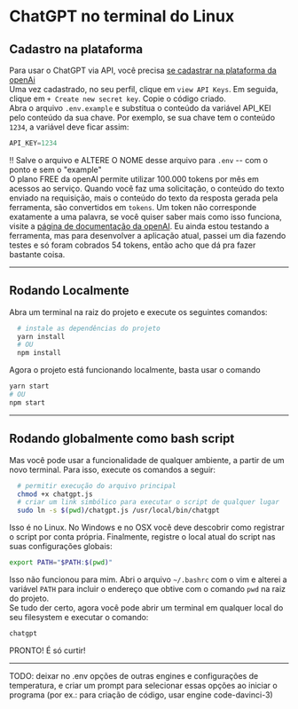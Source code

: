 # ChatGPT no terminal do Linux
## Cadastro na plataforma

Para usar o ChatGPT via API, você precisa [se cadastrar na plataforma da openAi](https://platform.openai.com/signup)  
Uma vez cadastrado, no seu perfil, clique em `view API Keys`. Em seguida, clique em `+ Create new secret key`. Copie o código criado.  
Abra o arquivo `.env.example` e substitua o conteúdo da variável API_KEI pelo conteúdo da sua chave. Por exemplo, se sua chave tem o conteúdo `1234`, a variável deve ficar assim:
```js
API_KEY=1234
```
:bangbang: Salve o arquivo e ALTERE O NOME desse arquivo para `.env` -- com o ponto e sem o "example"  
O plano FREE da openAI permite utilizar 100.000 tokens por mês em acessos ao serviço. Quando você faz uma solicitação, o conteúdo do texto enviado na requisição, mais o conteúdo do texto da resposta gerada pela ferramenta, são convertidos em `tokens`. Um token não corresponde exatamente a uma palavra, se você quiser saber mais como isso funciona, visite a [página de documentação da openAI](https://platform.openai.com/docs/introduction/key-concepts). Eu ainda estou testando a ferramenta, mas para desenvolver a aplicação atual, passei um dia fazendo testes e só foram cobrados 54 tokens, então acho que dá pra fazer bastante coisa.  

---
## Rodando Localmente

Abra um terminal na raiz do projeto e execute os seguintes comandos:
```bash
  # instale as dependências do projeto
  yarn install
  # OU
  npm install
```
Agora o projeto está funcionando localmente, basta usar o comando
```bash
yarn start
# OU
npm start
```
---
## Rodando globalmente como bash script
Mas você pode usar a funcionalidade de qualquer ambiente, a partir de um novo terminal. Para isso, execute os comandos a seguir:
```bash
  # permitir execução do arquivo principal
  chmod +x chatgpt.js
  # criar um link simbólico para executar o script de qualquer lugar
  sudo ln -s $(pwd)/chatgpt.js /usr/local/bin/chatgpt
```
Isso é no Linux. No Windows e no OSX você deve descobrir como registrar o script por conta própria.
Finalmente, registre o local atual do script nas suas configurações globais:
```bash
export PATH="$PATH:$(pwd)"
```
Isso não funcionou para mim. Abri o arquivo `~/.bashrc` com o vim e alterei a variável `PATH` para incluir o endereço que obtive com o comando `pwd` na raiz do projeto.  
Se tudo der certo, agora você pode abrir um terminal em qualquer local do seu filesystem e executar o comando:
```bash
chatgpt
```
PRONTO! É só curtir!

---
TODO: deixar no .env opções de outras engines e configurações de temperatura, e criar um prompt para selecionar essas opções ao iniciar o programa (por ex.: para criação de código, usar engine code-davinci-3)
